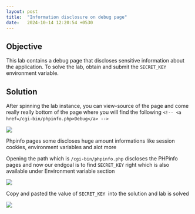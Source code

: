 ```yaml
---
layout: post
title:  "Information disclosure on debug page"
date:   2024-10-14 12:20:54 +0530
---
```


## Objective

  

This lab contains a debug page that discloses sensitive information about the application. To solve the lab, obtain and submit the `SECRET_KEY` environment variable.  

  

## Solution

  

After spinning the lab instance, you can view-source of the page and come really really bottom of the page where you will find the following `<!-- <a href=/cgi-bin/phpinfo.php>Debug</a> -->`⁠

  

![](../Files/image%2012.png)  

  

Phpinfo pages some discloses huge amount informations like session cookies, environment variables and alot more 

  

Opening the path which is `/cgi-bin/phpinfo.php` discloses the PHPinfo pages and now our endgoal is to find `SECRET_KEY` right which is also available under Environment variable section 

  

![](../Files/image%2013.png)  

  

Copy and pasted the value of `SECRET_KEY`  into the solution and lab is solved 

  

![](../Files/image%2014.png)